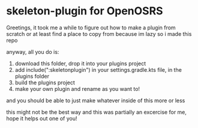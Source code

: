 # skeleton-plugin for OpenOSRS
Greetings, it took me a while to figure out how to make a plugin from scratch or at least find a place to copy from because im lazy so i made this repo

anyway, all you do is:
  1) download this folder, drop it into your plugins project
  2) add  include(":skeletonplugin") in your settings.gradle.kts file, in the plugins folder
  3) build the plugins project
  4) make your own plugin and rename as you want to!
  
  and you should be able to just make whatever inside of this more or less
 
 this might not be the best way and this was partially an excercise for me, hope it helps out one of you!
